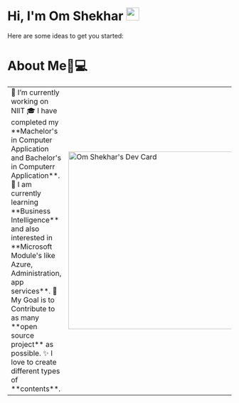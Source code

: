 # Hi, I'm Om Shekhar <img src="https://github.com/TheDudeThatCode/TheDudeThatCode/blob/master/Assets/Hi.gif" width="29px">

<!--
**Omshekhar/Omshekhar** is a ✨ _special_ ✨ repository because its `README.md` (this file) appears on your GitHub profile.
-->
Here are some ideas to get you started:
# About Me🏼‍💻
<table>
<tr>
  <td valign="center">
    🔭 I’m currently working on NIIT
    🎓 I have completed my **Machelor's in Computer Application and Bachelor's in Computerr Application**.
    🌱 I am currently learning **Business Intelligence** and also interested in **Microsoft Module's like Azure, Administration, app services**.
    🎯 My Goal is to Contribute to as many **open source project** as possible.
    ✨ I love to create different types of **contents**.
  <td >
   <a href="https://app.daily.dev/omshekhar"><img src="https://api.daily.dev/devcards/2f69211611b345678c779d34349e1751.png?r=sxz" width="400" alt="Om Shekhar's Dev Card"/></a>  </td>

</tr>
</table>

<tr>
  <td valign="center">
    <img src="https://activity-graph.herokuapp.com/graph?username=Omshekhar&theme=dracula&hide_border=true>
  </td>
  </tr>
  </table>

